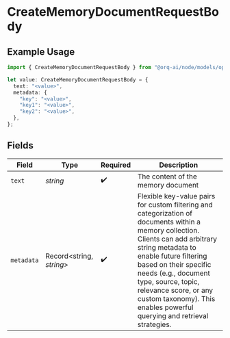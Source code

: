 # CreateMemoryDocumentRequestBody

## Example Usage

```typescript
import { CreateMemoryDocumentRequestBody } from "@orq-ai/node/models/operations";

let value: CreateMemoryDocumentRequestBody = {
  text: "<value>",
  metadata: {
    "key": "<value>",
    "key1": "<value>",
    "key2": "<value>",
  },
};
```

## Fields

| Field                                                                                                                                                                                                                                                                                                                                                | Type                                                                                                                                                                                                                                                                                                                                                 | Required                                                                                                                                                                                                                                                                                                                                             | Description                                                                                                                                                                                                                                                                                                                                          |
| ---------------------------------------------------------------------------------------------------------------------------------------------------------------------------------------------------------------------------------------------------------------------------------------------------------------------------------------------------- | ---------------------------------------------------------------------------------------------------------------------------------------------------------------------------------------------------------------------------------------------------------------------------------------------------------------------------------------------------- | ---------------------------------------------------------------------------------------------------------------------------------------------------------------------------------------------------------------------------------------------------------------------------------------------------------------------------------------------------- | ---------------------------------------------------------------------------------------------------------------------------------------------------------------------------------------------------------------------------------------------------------------------------------------------------------------------------------------------------- |
| `text`                                                                                                                                                                                                                                                                                                                                               | *string*                                                                                                                                                                                                                                                                                                                                             | :heavy_check_mark:                                                                                                                                                                                                                                                                                                                                   | The content of the memory document                                                                                                                                                                                                                                                                                                                   |
| `metadata`                                                                                                                                                                                                                                                                                                                                           | Record<string, *string*>                                                                                                                                                                                                                                                                                                                             | :heavy_check_mark:                                                                                                                                                                                                                                                                                                                                   | Flexible key-value pairs for custom filtering and categorization of documents within a memory collection. Clients can add arbitrary string metadata to enable future filtering based on their specific needs (e.g., document type, source, topic, relevance score, or any custom taxonomy). This enables powerful querying and retrieval strategies. |